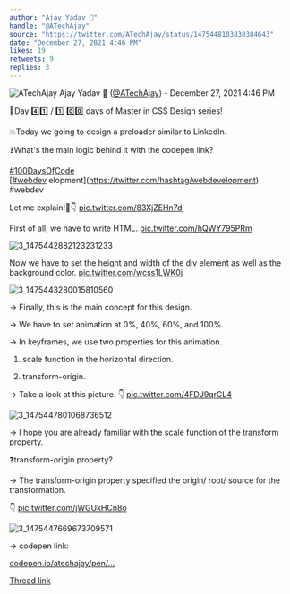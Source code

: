 ```yaml
---
author: "Ajay Yadav 🎯"
handle: "@ATechAjay"
source: "https://twitter.com/ATechAjay/status/1475448103830384643"
date: "December 27, 2021 4:46 PM"
likes: 19
retweets: 9
replies: 3
---
```

![ATechAjay](https://pbs.twimg.com/profile_images/1485567675111981057/mLsrcZdB_normal.jpg)
Ajay Yadav 🎯 ([@ATechAjay](https://twitter.com/ATechAjay)) - December 27, 2021 4:46 PM

💚Day 4️⃣1️⃣ /  1️⃣ 0️⃣0️⃣ days of Master in CSS Design series!

💥Today we going to design a preloader similar to LinkedIn.

❓What's the main logic behind it with the codepen link?

[#100DaysOfCode](https://twitter.com/hashtag/100DaysOfCode)  
[[#webdev](https://twitter.com/hashtag/webdev) elopment](https://twitter.com/hashtag/webdevelopment)  
#webdev 

Let me explain!🧵👇 [pic.twitter.com/83XjZEHn7d](https://twitter.com/ATechAjay/status/1475448103830384643/video/1)

First of all, we have to write HTML. [pic.twitter.com/hQWY795PRm](https://twitter.com/ATechAjay/status/1475448110738329601/photo/1)

![3_1475442882123231233](https://pbs.twimg.com/media/FHnTe-tVcAEZmrq.jpg)

Now we have to set the height and width of the div element as well as the background color. [pic.twitter.com/wcss1LWK0j](https://twitter.com/ATechAjay/status/1475448117579313155/photo/1)

![3_1475443280015810560](https://pbs.twimg.com/media/FHnT2I-UYAAh6Ym.jpg)

→ Finally, this is the main concept for this design.

→ We have to set animation at 0%, 40%, 60%, and 100%.

→ In keyframes, we use two properties for this animation.

1. scale function in the horizontal direction.

2. transform-origin.

→ Take a look at this picture.
👇 [pic.twitter.com/4FDJ9qrCL4](https://twitter.com/ATechAjay/status/1475448128698417153/photo/1)

![3_1475447801068736512](https://pbs.twimg.com/media/FHnX9TNVUAAvVYN.jpg)

→ I hope you are already familiar with the scale function of the transform property.

❓transform-origin property?

→ The transform-origin property specified the origin/ root/ source for the transformation.

👇 [pic.twitter.com/jWGUkHCn8o](https://twitter.com/ATechAjay/status/1475448138181713920/photo/1)

![3_1475447669673709571](https://pbs.twimg.com/media/FHnX1puUUAMKjhU.jpg)

→ codepen link:

[codepen.io/atechajay/pen/…](https://codepen.io/atechajay/pen/BawJLaz)

[Thread link](https://twitter.com/ATechAjay/status/1475448103830384643)